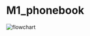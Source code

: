 
# M1_phonebook
![flowchart](https://user-images.githubusercontent.com/102719539/161427369-2c036145-9d62-46c4-b8d2-c5ea5bdc8fe0.jpg)

